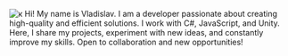 ![к](https://github.com/user-attachments/assets/89c8533a-d6fc-4fe7-beb0-46168e61f555)
Hi! My name is Vladislav. I am a developer passionate about creating high-quality and efficient solutions. I work with C#, JavaScript, and Unity. Here, I share my projects, experiment with new ideas, and constantly improve my skills. Open to collaboration and new opportunities!
